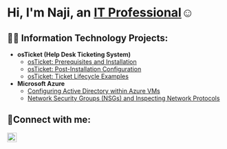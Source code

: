 ### <h1>Hi, I'm Naji, an <a href="https://www.linkedin.com/in/naji-rogers-83139625b/">IT Professional</a>☺</h1>

<h2>👨‍💻 Information Technology Projects:</h2>

- <b>osTicket (Help Desk Ticketing System)</b>
  - [osTicket: Prerequisites and Installation](https://github.com/NajiRogi/osticket-prereqs)
  - [osTicket: Post-Installation Configuration](https://github.com/NajiRogi/post-install-config)
  - [osTicket: Ticket Lifecycle Examples](https://github.com/Najirogi/ticket-lifecycle)
- <b>Microsoft Azure</b>
  - [Configuring Active Directory within Azure VMs](https://github.com/nickbannenberg/configure-ad)
  - [Network Security Groups (NSGs) and Inspecting Network Protocols](https://github.com/nickbannenberg/azure-network-protocols)

<h2>🤳Connect with me:</h2>

[<img align="left" alt="Josh | LinkedIn" width="22px" src="https://cdn.jsdelivr.net/npm/simple-icons@v3/icons/linkedin.svg" />][linkedin]

[linkedin]: https://www.linkedin.com/in/naji-rogers-83139625b/
